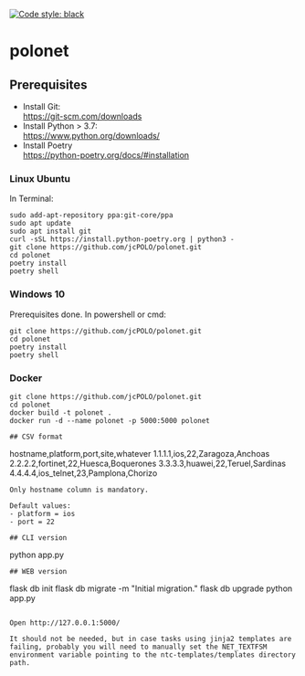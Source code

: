 [![Code style: black](https://img.shields.io/badge/code%20style-black-000000.svg)](https://github.com/psf/black)
# polonet

## Prerequisites
- Install Git:  
https://git-scm.com/downloads
- Install Python > 3.7:  
https://www.python.org/downloads/
- Install Poetry  
https://python-poetry.org/docs/#installation

### Linux Ubuntu
In Terminal:
```
sudo add-apt-repository ppa:git-core/ppa
sudo apt update
sudo apt install git
curl -sSL https://install.python-poetry.org | python3 -
git clone https://github.com/jcPOLO/polonet.git
cd polonet
poetry install
poetry shell
```

### Windows 10
Prerequisites done.
In powershell or cmd:
```
git clone https://github.com/jcPOLO/polonet.git
cd polonet
poetry install
poetry shell
```

### Docker
```
git clone https://github.com/jcPOLO/polonet.git
cd polonet
docker build -t polonet .
docker run -d --name polonet -p 5000:5000 polonet

## CSV format
```
hostname,platform,port,site,whatever
1.1.1.1,ios,22,Zaragoza,Anchoas
2.2.2.2,fortinet,22,Huesca,Boquerones
3.3.3.3,huawei,22,Teruel,Sardinas
4.4.4.4,ios_telnet,23,Pamplona,Chorizo
```
Only hostname column is mandatory.

Default values:
- platform = ios
- port = 22

## CLI version
```
python app.py <inventory csv file>
```
## WEB version
```
flask db init
flask db migrate -m "Initial migration."
flask db upgrade
python app.py
````

Open http://127.0.0.1:5000/

It should not be needed, but in case tasks using jinja2 templates are failing, probably you will need to manually set the NET_TEXTFSM environment variable pointing to the ntc-templates/templates directory path.
